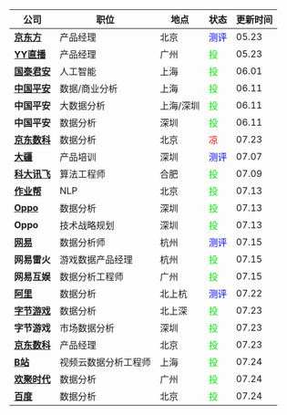 |公司|职位|地点|状态|更新时间|
|----|----|----|----|----|
|**[京东方](http://campus.boe.com/)**|产品经理|北京|<font color=blue>测评</font>|05.23|
|**[YY直播](https://app.mokahr.com/apply/hjsd/48#/jobs?keyword=%E6%A0%A1%E6%8B%9B%E6%8F%90%E5%89%8D%E6%89%B9&page=1&_k=crueu7)**|产品经理|广州|<font color=gree>投</font>|05.23|
|**[国泰君安](https://hr.gtja.com/recruitment/index/intern)**|人工智能|上海|<font color=gree>投</font>|06.01|
|**[中国平安](https://campus.pingan.com/personalcenter/center)**|数据/商业分析|上海|<font color=gree>投</font>|06.11|
|**中国平安**|大数据分析|上海/深圳|<font color=gree>投</font>|06.11|
|**中国平安**|数据分析|深圳|<font color=gree>投</font>|06.11|
|**[京东数科](http://campus.jd.com/web/apply/myjob)**|数据分析|北京|<font color=red>凉</font>|07.23|
|**[大疆](https://we.dji.com/zh-CN/user)**|产品培训|深圳|<font color=blue>测评</font>|07.07|
|**[科大讯飞](https://www.nowcoder.com/profile/945633054/resume)**|算法工程师|合肥|<font color=gree>投</font>|07.09|
|**[作业帮](https://job.zuoyebang.com/xiaoyuan.html#/candidateHome/applications?_k=1h9q1v)**|NLP|北京|<font color=gree>投</font>|07.13|
|**[Oppo](http://oppo.zhaopin.com/jobs.html)**|数据分析|深圳|<font color=gree>投</font>|07.13|
|**Oppo**|技术战略规划|深圳|<font color=gree>投</font>|07.13|
|**[网易](https://campus.163.com/app/index)**|数据分析师|杭州|<font color=blue>测评</font>|07.15|
|**网易雷火**|游戏数据产品经理|杭州|<font color=gree>投</font>|07.15|
|**网易互娱**|数据分析工程师|广州|<font color=gree>投</font>|07.15|
|**[阿里](https://talent.alibaba.com/personal/campus-resume)**|数据分析|北上杭|<font color=blue>测评</font>|07.22|
|**[字节游戏](https://job.bytedance.com/campus/position/application)**|数据分析|北上深|<font color=gree>投</font>|07.23|
|**字节游戏**|市场数据分析|深圳|<font color=gree>投</font>|07.23|
|**[京东数科](http://campus.jd.com/web/apply/myjob)**|产品经理|北京|<font color=gree>投</font>|07.23|
|**[B站](https://app.mokahr.com/campus_apply/bilibili01/6205#/candidateHome/applications?_k=ipg2d7)**|视频云数据分析工程师|上海|<font color=gree>投</font>|07.24|
|**[欢聚时代](https://app.mokahr.com/campus_apply/hjsd/47#/candidateHome/applications?_k=p9qq3m)**|数据分析|广州|<font color=gree>投</font>|07.24|
|**[百度](https://talent.baidu.com/external/baidu/campus.html#/individualCenter)**|数据分析|北京|<font color=gree>投</font>|07.24|